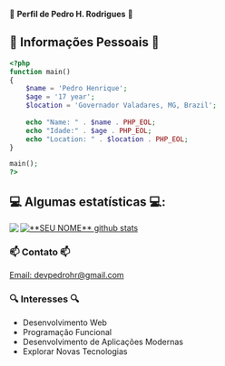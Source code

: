 🌟 **Perfil de Pedro H. Rodrigues** 🌟

## 🚀 Informações Pessoais 🚀
```php
<?php
function main()
{
    $name = 'Pedro Henrique';
    $age = '17 year';
    $location = 'Governador Valadares, MG, Brazil';
    
    echo "Name: " . $name . PHP_EOL;
    echo "Idade:" . $age . PHP_EOL;
    echo "Location: " . $location . PHP_EOL;
}

main();
?>
```
## 💻 Algumas estatísticas 💻:
<div align="left">
  <a href="https://github.com/PedroHRFerreira">
    <img align="left" src="https://github-readme-stats.vercel.app/api/top-langs/?username=PedroHRFerreira&theme=dark&hide_langs_below=1" />
    <img align="center" src="https://github-readme-stats.vercel.app/api?username=PedroHRFerreira&show_icons=true&theme=dark&hide_height=27" alt="**SEU NOME** github stats"/>
  </a>
</div>

### 📫 Contato 📫

<div align="right">
  <div align="left">
    <a href="mailto:devpedrohr@gmail.com">Email: devpedrohr@gmail.com</a>
  </div>
</div>



### 🔍 Interesses 🔍

  - Desenvolvimento Web 
  - Programação Funcional 
  - Desenvolvimento de Aplicações Modernas
  - Explorar Novas Tecnologias 
